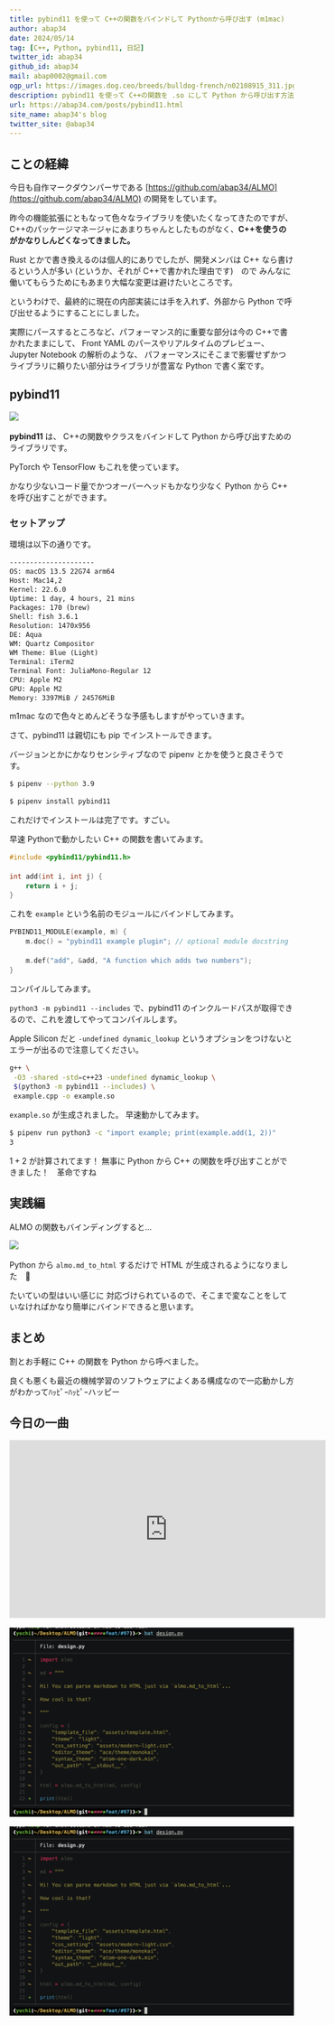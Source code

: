 ```yaml
---
title: pybind11 を使って C++の関数をバインドして Pythonから呼び出す (m1mac)
author: abap34
date: 2024/05/14
tag: [C++, Python, pybind11, 日記]
twitter_id: abap34
github_id: abap34
mail: abap0002@gmail.com
ogp_url: https://images.dog.ceo/breeds/bulldog-french/n02108915_311.jpg
description: pybind11 を使って C++の関数を .so にして Python から呼び出す方法を紹介します。
url: https://abap34.com/posts/pybind11.html
site_name: abap34's blog
twitter_site: @abap34
---
```


## ことの経緯

今日も自作マークダウンパーサである [https://github.com/abap34/ALMO](https://github.com/abap34/ALMO) の開発をしています。

昨今の機能拡張にともなって色々なライブラリを使いたくなってきたのですが、
C++のパッケージマネージャにあまりちゃんとしたものがなく、**C++を使うのがかなりしんどくなってきました。**


Rust とかで書き換えるのは個人的にありでしたが、開発メンバは C++ なら書けるという人が多い (というか、それが C++で書かれた理由です)　ので
みんなに働いてもらうためにもあまり大幅な変更は避けたいところです。


というわけで、最終的に現在の内部実装には手を入れず、外部から Python で呼び出せるようにすることにしました。


実際にパースするところなど、パフォーマンス的に重要な部分は今の C++で書かれたままにして、 
Front YAML のパースやリアルタイムのプレビュー、 Jupyter Notebook の解析のような、
パフォーマンスにそこまで影響せずかつライブラリに頼りたい部分はライブラリが豊富な Python で書く案です。　


## pybind11

<a href="https://github.com/pybind/pybind11"><img src="https://gh-card.dev/repos/pybind/pybind11.svg"></a> 


**pybind11** は、 C++の関数やクラスをバインドして Python から呼び出すためのライブラリです。

PyTorch や TensorFlow もこれを使っています。

かなり少ないコード量でかつオーバーヘッドもかなり少なく Python から C++ を呼び出すことができます。


### セットアップ

環境は以下の通りです。

```
---------------------
OS: macOS 13.5 22G74 arm64
Host: Mac14,2
Kernel: 22.6.0
Uptime: 1 day, 4 hours, 21 mins
Packages: 170 (brew)
Shell: fish 3.6.1
Resolution: 1470x956
DE: Aqua
WM: Quartz Compositor
WM Theme: Blue (Light)
Terminal: iTerm2
Terminal Font: JuliaMono-Regular 12
CPU: Apple M2
GPU: Apple M2
Memory: 3397MiB / 24576MiB
```

m1mac なので色々とめんどそうな予感もしますがやっていきます。

さて、pybind11 は親切にも pip でインストールできます。


バージョンとかにかなりセンシティブなので pipenv とかを使うと良さそうです。

```bash
$ pipenv --python 3.9
```

```bash
$ pipenv install pybind11
```

これだけでインストールは完了です。すごい。

早速 Pythonで動かしたい C++ の関数を書いてみます。

```cpp
#include <pybind11/pybind11.h>

int add(int i, int j) {
    return i + j;
}
```

これを `example` という名前のモジュールにバインドしてみます。
 

```cpp
PYBIND11_MODULE(example, m) {
    m.doc() = "pybind11 example plugin"; // optional module docstring

    m.def("add", &add, "A function which adds two numbers");
}
```

コンパイルしてみます。

`python3 -m pybind11 --includes` で、pybind11 のインクルードパスが取得できるので、これを渡してやってコンパイルします。


Apple Silicon だと `-undefined dynamic_lookup` というオプションをつけないとエラーが出るので注意してください。


```bash
g++ \
 -O3 -shared -std=c++23 -undefined dynamic_lookup \
 $(python3 -m pybind11 --includes) \
 example.cpp -o example.so
```

`example.so` が生成されました。 早速動かしてみます。

```bash
$ pipenv run python3 -c "import example; print(example.add(1, 2))"
3
```


$1 + 2$ が計算されてます！
無事に Python から C++ の関数を呼び出すことができました！　革命ですね 




## 実践編

ALMO の関数もバインディングすると...


<a href="https://asciinema.org/a/659310" target="_blank"><img src="https://asciinema.org/a/659310.svg" /></a>


Python から `almo.md_to_html` するだけで HTML が生成されるようになりました　🥳

たいていの型はいい感じに 対応づけられているので、そこまで変なことをしていなければかなり簡単にバインドできると思います。

## まとめ
割とお手軽に C++ の関数を Python から呼べました。

良くも悪くも最近の機械学習のソフトウェアによくある構成なので一応動かし方がわかってﾊｯﾋﾟｰﾊｯﾋﾟｰハッピー

## 今日の一曲


<iframe width="560" height="315" src="https://www.youtube.com/embed/FEfJB32wvsk?si=JQzQdx6nhqMSXlw8" title="YouTube video player" frameborder="0" allow="accelerometer; autoplay; clipboard-write; encrypted-media; gyroscope; picture-in-picture; web-share" referrerpolicy="strict-origin-when-cross-origin" allowfullscreen></iframe>



![alt text](posts/pybind11/image.png)

![alt text](pybind11/image.png)